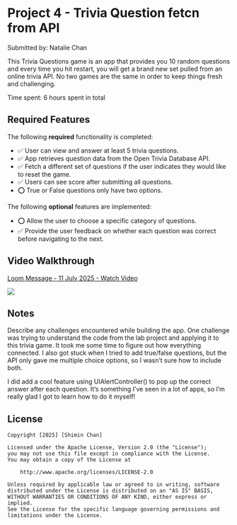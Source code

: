 # Project 4 - Trivia Question fetcn from API

Submitted by: Natalie Chan

This Trivia Questions game is an app that provides you 10 random questions and every time you hit restart, you will get a brand new set pulled from an online trivia API. No two games are the same in order to keep things fresh and challenging.

Time spent: 6 hours spent in total

## Required Features

The following **required** functionality is completed:

- ✅ User can view and answer at least 5 trivia questions.
- ✅ App retrieves question data from the Open Trivia Database API.
- ✅ Fetch a different set of questions if the user indicates they would like to reset the game.
- ✅ Users can see score after submitting all questions.
- ⭕️ True or False questions only have two options.


The following **optional** features are implemented:

  
- ⭕️ Allow the user to choose a specific category of questions.
- ✅ Provide the user feedback on whether each question was correct before navigating to the next.


## Video Walkthrough

<div>
    <a href="https://www.loom.com/share/27373dcdba224714bd9e7e6d5bf0e9bd">
      <p>Loom Message - 11 July 2025 - Watch Video</p>
    </a>
    <a href="https://www.loom.com/share/27373dcdba224714bd9e7e6d5bf0e9bd">
      <img style="max-width:300px;" src="https://cdn.loom.com/sessions/thumbnails/27373dcdba224714bd9e7e6d5bf0e9bd-9ce50413ff2ca221-full-play.gif">
    </a>
  </div>

## Notes

Describe any challenges encountered while building the app.
One challenge was trying to understand the code from the lab project and applying it to this trivia game. It took me some time to figure out how everything connected. I also got stuck when I tried to add true/false questions, but the API only gave me multiple choice options, so I wasn’t sure how to include both.

I did add a cool feature using UIAlertController() to pop up the correct answer after each question. It’s something I’ve seen in a lot of apps, so I’m really glad I got to learn how to do it myself!

## License

    Copyright [2025] [Shimin Chan]

    Licensed under the Apache License, Version 2.0 (the "License");
    you may not use this file except in compliance with the License.
    You may obtain a copy of the License at

        http://www.apache.org/licenses/LICENSE-2.0

    Unless required by applicable law or agreed to in writing, software
    distributed under the License is distributed on an "AS IS" BASIS,
    WITHOUT WARRANTIES OR CONDITIONS OF ANY KIND, either express or implied.
    See the License for the specific language governing permissions and
    limitations under the License.
